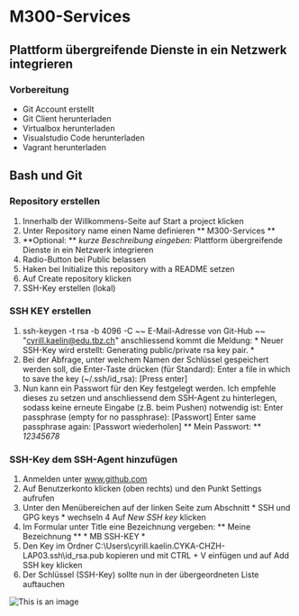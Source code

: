 # M300-Services #
## Plattform übergreifende Dienste in ein Netzwerk integrieren ##
### Vorbereitung ###

- Git Account erstellt
- Git Client herunterladen
- Virtualbox herunterladen
- Visualstudio Code herunterladen
- Vagrant herunterladen


## Bash und Git ##
### Repository erstellen ###
1. Innerhalb der Willkommens-Seite auf Start a project klicken
2. Unter Repository name einen Name definieren ** M300-Services **
3. **Optional: ** *kurze Beschreibung eingeben:* Plattform übergreifende Dienste in ein Netzwerk integrieren
4. Radio-Button bei Public belassen
5. Haken bei Initialize this repository with a README setzen
6. Auf Create repository klicken
7. SSH-Key erstellen (lokal)

### SSH KEY erstellen ###
1. ssh-keygen -t rsa -b 4096 -C ~~ E-Mail-Adresse von Git-Hub ~~ "cyrill.kaelin@edu.tbz.ch"
  anschliessend kommt die Meldung: * Neuer SSH-Key wird erstellt: Generating public/private rsa key pair. *
2. Bei der Abfrage, unter welchem Namen der Schlüssel gespeichert werden soll, die Enter-Taste drücken (für Standard):
   Enter a file in which to save the key (~/.ssh/id_rsa): [Press enter]
3. Nun kann ein Passwort für den Key festgelegt werden. Ich empfehle dieses zu setzen und anschliessend dem SSH-Agent zu hinterlegen, 
   sodass keine erneute Eingabe     (z.B. beim Pushen) notwendig ist:
   Enter passphrase (empty for no passphrase): [Passwort] 
   Enter same passphrase again: [Passwort wiederholen]
  ** Mein Passwort: ** *12345678*
  
### SSH-Key dem SSH-Agent hinzufügen ###

1. Anmelden unter www.github.com
2. Auf Benutzerkonto klicken (oben rechts) und den Punkt Settings aufrufen
3. Unter den Menübereichen auf der linken Seite zum Abschnitt * SSH und GPG keys * wechseln
4  Auf *New SSH key* klicken
5. Im Formular unter Title eine Bezeichnung vergeben: ** Meine Bezeichnung **  * MB SSH-KEY *
6. Den Key im Ordner C:\Users\cyrill.kaelin.CYKA-CHZH-LAP03\.ssh\id_rsa.pub kopieren und mit CTRL + V einfügen und auf Add SSH key klicken
7. Der Schlüssel (SSH-Key) sollte nun in der übergeordneten Liste auftauchen

![This is an image](https://myoctocat.com/assets/images/base-octocat.svg) 
